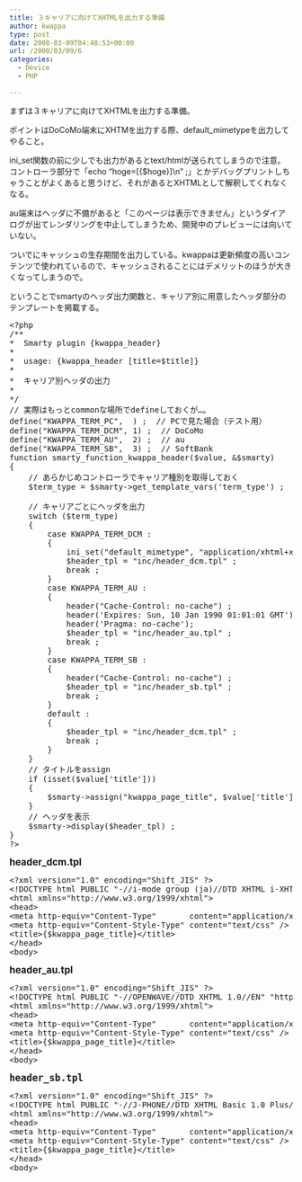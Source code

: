 ```yaml
---
title: ３キャリアに向けてXHTMLを出力する準備
author: kwappa
type: post
date: 2008-03-09T04:48:53+00:00
url: /2008/03/09/6
categories:
  - Device
  - PHP

---
```

まずは３キャリアに向けてXHTMLを出力する準備。

ポイントはDoCoMo端末にXHTMを出力する際、default_mimetypeを出力してやること。

ini_set関数の前に少しでも出力があるとtext/htmlが送られてしまうので注意。コントローラ部分で「echo &#8220;hoge=[{$hoge}]\n&#8221; ;」とかデバッグプリントしちゃうことがよくあると思うけど、それがあるとXHTMLとして解釈してくれなくなる。

au端末はヘッダに不備があると「このページは表示できません」というダイアログが出てレンダリングを中止してしまうため、開発中のプレビューには向いていない。

ついでにキャッシュの生存期間を出力している。kwappaは更新頻度の高いコンテンツで使われているので、キャッシュされることにはデメリットのほうが大きくなってしまうので。

ということでsmartyのヘッダ出力関数と、キャリア別に用意したヘッダ部分のテンプレートを掲載する。

<pre class="code">&lt;?php
<span class="rem">/**
*  Smarty plugin {kwappa_header}
*
*  usage: {kwappa_header [title=$title]}
*
*  キャリア別ヘッダの出力
*
*/</span>
<span class="rem">// 実際はもっとcommonな場所でdefineしておくが…。</span>
define(<span class="str">"KWAPPA_TERM_PC"</span>,  <span class="num"></span>) ;  <span class="rem">// PCで見た場合（テスト用）</span>
define(<span class="str">"KWAPPA_TERM_DCM"</span>, <span class="num">1</span>) ;  <span class="rem">// DoCoMo</span>
define(<span class="str">"KWAPPA_TERM_AU"</span>,  <span class="num">2</span>) ;  <span class="rem">// au</span>
define(<span class="str">"KWAPPA_TERM_SB"</span>,  <span class="num">3</span>) ;  <span class="rem">// SoftBank</span>
<span class="keyword">function</span> smarty_function_kwappa_header(<span class="keyword">$value</span>, &<span class="keyword">$smarty</span>)
{
    <span class="rem">// あらかじめコントローラでキャリア種別を取得しておく</span>
    <span class="keyword">$term_type</span> = <span class="keyword">$smarty</span>-&gt;get_template_vars(<span class="str">'term_type'</span>) ;
   
    <span class="rem">// キャリアごとにヘッダを出力</span>
    <span class="keyword">switch</span> (<span class="keyword">$term_type</span>)
    {
        <span class="keyword">case</span> KWAPPA_TERM_DCM :
        {
            ini_set(<span class="str">"default_mimetype"</span>, <span class="str">"application/xhtml+xml"</span>) ;
            <span class="keyword">$header_tpl</span> = <span class="str">"inc/header_dcm.tpl"</span> ;
            <span class="keyword">break</span> ;
        }
        <span class="keyword">case</span> KWAPPA_TERM_AU :
        {
            header(<span class="str">"Cache-Control: no-cache"</span>) ;
            header(<span class="str">'Expires: Sun, 10 Jan 1990 01:01:01 GMT'</span>);
            header(<span class="str">'Pragma: no-cache'</span>);
            <span class="keyword">$header_tpl</span> = <span class="str">"inc/header_au.tpl"</span> ;
            <span class="keyword">break</span> ;
        }
        <span class="keyword">case</span> KWAPPA_TERM_SB :
        {
            header(<span class="str">"Cache-Control: no-cache"</span>) ;
            <span class="keyword">$header_tpl</span> = <span class="str">"inc/header_sb.tpl"</span> ;
            <span class="keyword">break</span> ;
        }
        <span class="keyword">default</span> :
        {
            <span class="keyword">$header_tpl</span> = <span class="str">"inc/header_dcm.tpl"</span> ;
            <span class="keyword">break</span> ;
        }
    }
    <span class="rem">// タイトルをassign</span>
    <span class="keyword">if</span> (isset(<span class="keyword">$value</span>[<span class="str">'title'</span>]))
    {
        <span class="keyword">$smarty</span>-&gt;assign(<span class="str">"kwappa_page_title"</span>, <span class="keyword">$value</span>[<span class="str">'title'</span>]) ;
    }
    <span class="rem">// ヘッダを表示</span>
    <span class="keyword">$smarty</span>-&gt;display(<span class="keyword">$header_tpl</span>) ;
}
?&gt;</pre>

**<span style="font-size: 1.2em;">header_dcm.tpl</span>**

<pre class="code"><span class="tag">&lt;?xml version="1.0" encoding="Shift_JIS" ?&gt;</span>
<span class="tag">&lt;!DOCTYPE html PUBLIC "-//i-mode group (ja)//DTD XHTML i-XHTML(Locale/Ver.=ja/1.1) 1.0//EN" "i-xhtml_4ja_10.dtd"&gt;</span>
<span class="tag">&lt;html <span class="attr">xmlns=</span><span class="value">"http://www.w3.org/1999/xhtml"</span>&gt;</span>
<span class="tag">&lt;head&gt;</span>
<span class="tag">&lt;meta <span class="attr">http-equiv=</span><span class="value">"Content-Type"</span>       <span class="attr">content=</span><span class="value">"application/xhtml+xml; charset=Shift_JIS"</span> /&gt;</span>
<span class="tag">&lt;meta <span class="attr">http-equiv=</span><span class="value">"Content-Style-Type"</span> <span class="attr">content=</span><span class="value">"text/css"</span> /&gt;</span>
<span class="tag">&lt;title&gt;</span>{$kwappa_page_title}<span class="tag">&lt;/title&gt;</span>
<span class="tag">&lt;/head&gt;</span>
<span class="tag">&lt;body&gt;</span>
</pre>

<span style="font-size: 1.2em;"><strong>header_au.tpl</strong></span>

<pre class="code"><span class="tag">&lt;?xml version="1.0" encoding="Shift_JIS" ?&gt;</span>
<span class="tag">&lt;!DOCTYPE html PUBLIC "-//OPENWAVE//DTD XHTML 1.0//EN" "http://www.openwave.com/DTD/xhtml-basic.dtd"&gt;</span>
<span class="tag">&lt;html <span class="attr">xmlns=</span><span class="value">"http://www.w3.org/1999/xhtml"</span>&gt;</span>
<span class="tag">&lt;head&gt;</span>
<span class="tag">&lt;meta <span class="attr">http-equiv=</span><span class="value">"Content-Type"</span>       <span class="attr">content=</span><span class="value">"application/xhtml+xml; charset=Shift_JIS"</span> /&gt;</span>
<span class="tag">&lt;meta <span class="attr">http-equiv=</span><span class="value">"Content-Style-Type"</span> <span class="attr">content=</span><span class="value">"text/css"</span> /&gt;</span>
<span class="tag">&lt;title&gt;</span>{$kwappa_page_title}<span class="tag">&lt;/title&gt;</span>
<span class="tag">&lt;/head&gt;</span>
<span class="tag">&lt;body&gt;</span></pre>

<pre class="code"><strong><span style="font-size: 1.2em;">header_sb.tpl </span></strong></pre>

<pre class="code"><span class="tag">&lt;?xml version="1.0" encoding="Shift_JIS" ?&gt;</span>
<span class="tag">&lt;!DOCTYPE html PUBLIC "-//J-PHONE//DTD XHTML Basic 1.0 Plus//EN" "xhtml-basic10-plus.dtd"&gt;</span>
<span class="tag">&lt;html <span class="attr">xmlns=</span><span class="value">"http://www.w3.org/1999/xhtml"</span>&gt;</span>
<span class="tag">&lt;head&gt;</span>
<span class="tag">&lt;meta <span class="attr">http-equiv=</span><span class="value">"Content-Type"</span>       <span class="attr">content=</span><span class="value">"application/xhtml+xml; charset=Shift_JIS"</span> /&gt;</span>
<span class="tag">&lt;meta <span class="attr">http-equiv=</span><span class="value">"Content-Style-Type"</span> <span class="attr">content=</span><span class="value">"text/css"</span> /&gt;</span>
<span class="tag">&lt;title&gt;</span>{$kwappa_page_title}<span class="tag">&lt;/title&gt;</span>
<span class="tag">&lt;/head&gt;</span>
<span class="tag">&lt;body&gt;</span>
</pre>
